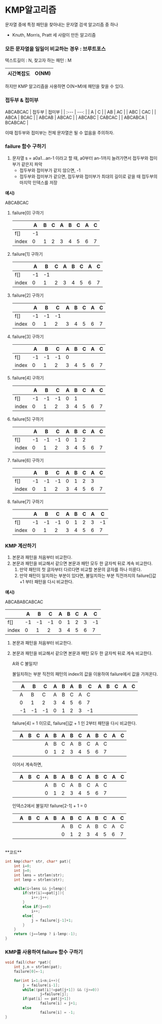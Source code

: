 # KMP알고리즘

문자열 중에 특정 패턴을 찾아내는 문자열 검색 알고리즘 중 하나

- Knuth, Morris, Pratt 세 사람이 만든 알고리즘

### 모든 문자열을 일일이 비교하는 경우 : 브루트포스

텍스트길이 : N, 찾고자 하는 패턴 : M

|  시간복잡도 | O(NM)  |
| --- | --- |

하지만 KMP 알고리즘을 사용하면 O(N+M)에 패턴을 찾을 수 있다. 

### 접두부 & 접미부
ABCABCAC
| 접두부 | 접미부 |
| :--- | ---: |
| A | C |
| AB | AC |
| ABC | CAC |
| ABCA | BCAC |
| ABCAB | ABCAC |
| ABCABC | CABCAC |
| ABCABCA | BCABCAC |

이때 접두부와 접미부는 전체 문자열은 될 수 없음을 주의하자. 

### failure 함수 구하기

1. 문자열 s = a0a1…an-1 이라고 할 때, a0부터 an-1까지 늘려가면서 접두부와 접미부가 같은지 파악
    - 접두부와 접미부가 같지 않으면, -1
    - 접두부와 접미부가 같으면, 접두부와 접미부가 최대의 길이로 같을 때 접두부의 마지막 인덱스를 저장

**예시)**

ABCABCAC

1. failure[0] 구하기 
    
    
    |  | A | B | C | A | B | C | A | C |
    | --- | --- | --- | --- | --- | --- | --- | --- | --- |
    | f[] | -1 |  |  |  |  |  |  |  |
    | index | 0 | 1 | 2 | 3 | 4 | 5 | 6 | 7 |
2. failure[1] 구하기 
    
    
    |  | A | B | C | A | B | C | A | C |
    | --- | --- | --- | --- | --- | --- | --- | --- | --- |
    | f[] | -1 | -1 |  |  |  |  |  |  |
    | index | 0 | 1 | 2 | 3 | 4 | 5 | 6 | 7 |
3. failure[2] 구하기 
    
    
    |  | A | B | C | A | B | C | A | C |
    | --- | --- | --- | --- | --- | --- | --- | --- | --- |
    | f[] | -1 | -1 | -1 |  |  |  |  |  |
    | index | 0 | 1 | 2 | 3 | 4 | 5 | 6 | 7 |
4. failure[3] 구하기
    
    
    |  | A | B | C | A | B | C | A | C |
    | --- | --- | --- | --- | --- | --- | --- | --- | --- |
    | f[] | -1 | -1 | -1 | 0 |  |  |  |  |
    | index | 0 | 1 | 2 | 3 | 4 | 5 | 6 | 7 |
5. failure[4] 구하기
    
    
    |  | A | B | C | A | B | C | A | C |
    | --- | --- | --- | --- | --- | --- | --- | --- | --- |
    | f[] | -1 | -1 | -1 | 0 | 1 |  |  |  |
    | index | 0 | 1 | 2 | 3 | 4 | 5 | 6 | 7 |
6. failure[5] 구하기
    
    
    |  | A | B | C | A | B | C | A | C |
    | --- | --- | --- | --- | --- | --- | --- | --- | --- |
    | f[] | -1 | -1 | -1 | 0 | 1 | 2 |  |  |
    | index | 0 | 1 | 2 | 3 | 4 | 5 | 6 | 7 |
7. failure[6] 구하기
    
    
    |  | A | B | C | A | B | C | A | C |
    | --- | --- | --- | --- | --- | --- | --- | --- | --- |
    | f[] | -1 | -1 | -1 | 0 | 1 | 2 | 3 |  |
    | index | 0 | 1 | 2 | 3 | 4 | 5 | 6 | 7 |
8. failure[7] 구하기
    
    
    |  | A | B | C | A | B | C | A | C |
    | --- | --- | --- | --- | --- | --- | --- | --- | --- |
    | f[] | -1 | -1 | -1 | 0 | 1 | 2 | 3 | -1 |
    | index | 0 | 1 | 2 | 3 | 4 | 5 | 6 | 7 |
    

### KMP 계산하기

1. 본문과 패턴을 처음부터 비교한다. 
2. 본문과 패턴을 비교해서 같으면 본문과 패턴 모두 한 글자씩 뒤로 계속 비교한다. 
    1. 만약 패턴의 첫 글자부터 다르다면 비교할 본문의 글자를 하나 미룬다. 
    2. 만약 패턴이 일치하는 부분이 있다면, 불일치하는 부분 직전까지의 failure[]값 +1 부터 패턴을 다시 비교한다. 

**예시)**

ABCABABCABCAC

|  | A | B | C | A | B | C | A | C |
| --- | --- | --- | --- | --- | --- | --- | --- | --- |
| f[] | -1 | -1 | -1 | 0 | 1 | 2 | 3 | -1 |
| index | 0 | 1 | 2 | 3 | 4 | 5 | 6 | 7 |

1. 본문과 패턴을 처음부터 비교한다. 
2. 본문과 패턴을 비교해서 같으면 본문과 패턴 모두 한 글자씩 뒤로 계속 비교한다. 
    
    A와 C 불일치! 
    
     불일치하는 부분 직전의 패턴의 index의 값을 이용하여 failure에서 값을 가져온다. 
    
    |  | A | B | C | A | B | A | B | C | A | B | C | A | C |
    | --- | --- | --- | --- | --- | --- | --- | --- | --- | --- | --- | --- | --- | --- |
    |  | A | B | C | A | B | C | A | C |  |  |  |  |  |
    |  | 0 | 1 | 2 | 3 | 4 | 5 | 6 | 7 |  |  |  |  |  |
    |  | -1 | -1 | -1 | 0 | 1 | 2 | 3 | -1 |  |  |  |  |  |
    
    failure[4] = 1 이므로, failure[]값 + 1 인 2부터 패턴을 다시 비교한다. 
    
    |  | A | B | C | A | B | A | B | C | A | B | C | A | C |
    | --- | --- | --- | --- | --- | --- | --- | --- | --- | --- | --- | --- | --- | --- |
    |  |  |  |  | A | B | C | A | B | C | A | C |  |  |
    |  |  |  |  | 0 | 1 | 2 | 3 | 4 | 5 | 6 | 7 |  |  |
    
    이어서 계속하면, 
    
    |  | A | B | C | A | B | A | B | C | A | B | C | A | C |
    | --- | --- | --- | --- | --- | --- | --- | --- | --- | --- | --- | --- | --- | --- |
    |  |  |  |  | A | B | C | A | B | C | A | C |  |  |
    |  |  |  |  | 0 | 1 | 2 | 3 | 4 | 5 | 6 | 7 |  |  |
    
    인덱스2에서 불일치! failure[2-1] + 1 = 0 
    
    |  | A | B | C | A | B | A | B | C | A | B | C | A | C |
    | --- | --- | --- | --- | --- | --- | --- | --- | --- | --- | --- | --- | --- | --- |
    |  |  |  |  |  |  | A | B | C | A | B | C | A | C |
    |  |  |  |  |  |  | 0 | 1 | 2 | 3 | 4 | 5 | 6 | 7 |

<br>
**코드**

```cpp
int kmp(char* str, char* pat){
	int i=0; 
	int j=0;
	int lens = strlen(str);
	int lenp = strlen(str);

	while(i<lens && j<lenp){
		if(str[i]==pat[j]){
			i++;j++;
		}
		else if(j==0)
			i++;
		else{
			j = failure[j-1]+1;
		}
	}
	return (j==lenp ? i-lenp:-1);
}
```

### KMP를 사용하여 failure 함수 구하기

```cpp
void fail(char *pat){
	int j,n = strlen(pat);
	failure[0]=-1;
		
	for(int i=1;i<n;i++){
		j = failure[i-1];
		while((pat[i]!=pat[j+1]) && (j>=0))
				j=failure[j];
		if(pat[i] == pat[j+1])
				failure[i] = j+1;
		else
				failure[i] = -1;
}
```
